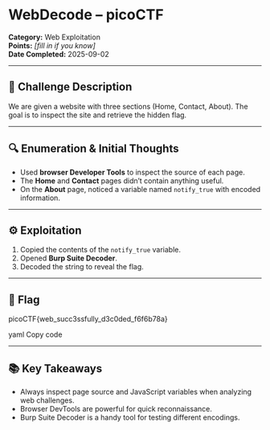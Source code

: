 # WebDecode – picoCTF

**Category:** Web Exploitation  
**Points:** *[fill in if you know]*  
**Date Completed:** 2025-09-02  

---

## 📝 Challenge Description
We are given a website with three sections (Home, Contact, About). The goal is to inspect the site and retrieve the hidden flag.

---

## 🔍 Enumeration & Initial Thoughts
- Used **browser Developer Tools** to inspect the source of each page.  
- The **Home** and **Contact** pages didn’t contain anything useful.  
- On the **About** page, noticed a variable named `notify_true` with encoded information.  

---

## ⚙️ Exploitation
1. Copied the contents of the `notify_true` variable.  
2. Opened **Burp Suite Decoder**.  
3. Decoded the string to reveal the flag.  

---

## 🏁 Flag
picoCTF{web_succ3ssfully_d3c0ded_f6f6b78a}

yaml
Copy code

---

## 📚 Key Takeaways
- Always inspect page source and JavaScript variables when analyzing web challenges.  
- Browser DevTools are powerful for quick reconnaissance.  
- Burp Suite Decoder is a handy tool for testing different encodings.  
